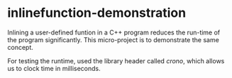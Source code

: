# inlinefunction-demonstration
Inlining a user-defined funtion in a C++ program reduces the run-time of the program significantly. This micro-project is to demonstrate the same concept.

For testing the runtime, used the library header called *crono*, which allows us to clock time in milliseconds.
